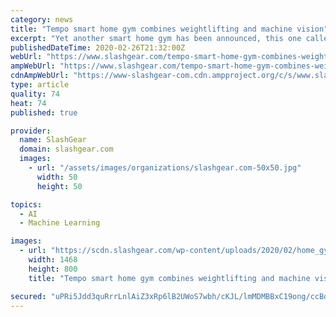 ```yaml
---
category: news
title: "Tempo smart home gym combines weightlifting and machine vision"
excerpt: "Yet another smart home gym has been announced, this one called Tempo. With a schedule to start shipping later this summer, Tempo will offer buyers a large home weightlifting system that includes a 42-inch display and machine learning. Users can expect a variety of workouts, as well as mobility and strength training. All of this is combined with ..."
publishedDateTime: 2020-02-26T21:32:00Z
webUrl: "https://www.slashgear.com/tempo-smart-home-gym-combines-weightlifting-and-machine-vision-26611329/"
ampWebUrl: "https://www.slashgear.com/tempo-smart-home-gym-combines-weightlifting-and-machine-vision-26611329/amp/"
cdnAmpWebUrl: "https://www-slashgear-com.cdn.ampproject.org/c/s/www.slashgear.com/tempo-smart-home-gym-combines-weightlifting-and-machine-vision-26611329/amp/"
type: article
quality: 74
heat: 74
published: true

provider:
  name: SlashGear
  domain: slashgear.com
  images:
    - url: "/assets/images/organizations/slashgear.com-50x50.jpg"
      width: 50
      height: 50

topics:
  - AI
  - Machine Learning

images:
  - url: "https://scdn.slashgear.com/wp-content/uploads/2020/02/home_gym_main_tempo.jpg"
    width: 1468
    height: 800
    title: "Tempo smart home gym combines weightlifting and machine vision"

secured: "uPRi5Jdd3quRrrLnlAiZ3xRp6lB2UWoS7wbh/cKJL/lmMDMBBxC19ong/ccBdZ9oz6ZdWcICY4NNi2cscEOA1NYqx+tQYVM8AdPodptNyx//JFeY+60f07H+IhcGob5AxRt8CORONZ8K7lPR9oaheBcmC90FB3zBvu5d/MMKqGaYqZqe0YzVL0wwczI4FrTCCdvbIIVa0e2tfGNSLt9IYP1q+noJBy47h1SKphkSjSoDvbWLSL85sUYS2GyfVLfVfZNsk/r+FBv3OSYg1/4kqz6Xisy/OkWmkTbfUXuP12GgpF/csa5Ab6pwqYggcgGN;KIdYLN2wLkhJv2MRuaL+iw=="
---
```



